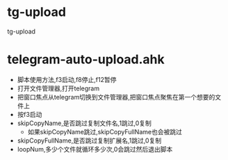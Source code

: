 # tg-upload
tg-upload
# telegram-auto-upload.ahk
  * 脚本使用方法,f3启动,f8停止,f12暂停
  * 打开文件管理器,打开telegram
  * 把窗口焦点从telegram切换到文件管理器,把窗口焦点聚焦在第一个想要的文件上
  * 按f3启动
  * skipCopyName,是否跳过复制文件名,1跳过,0复制
    * 如果skipCopyName跳过,skipCopyFullName也会被跳过
  * skipCopyFullName,是否跳过复制扩展名,1跳过,0复制
  * loopNum,多少个文件就循环多少次,0会跳过然后退出脚本
  
